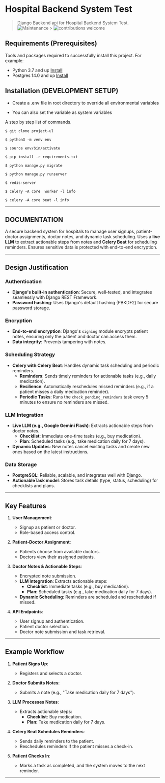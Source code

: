 # Hospital Backend System Test

> Django Backend api for Hospital Backend System Test.
> ![Maintenance](https://img.shields.io/badge/Maintained%3F-yes-green.svg) > ![contributions welcome](https://img.shields.io/badge/contributions-welcome-brightgreen.svg?style=flat)

## Requirements (Prerequisites)

Tools and packages required to successfully install this project.
For example:

- Python 3.7 and up [Install](https://python.org)
- Postgres 14.0 and up [Install](https://postgres.com/)

## Installation (DEVELOPMENT SETUP)

- Create a .env file in root directory to override all environmental variables

- You can also set the variable as system variables

A step by step list of commands.

`$ git clone project-ul`

`$ python3 -m venv env`

`$ source env/bin/activate`

`$ pip install -r requirements.txt`

`$ python manage.py migrate`

`$ python manage.py runserver`

`$ redis-server`

`$ celery -A core  worker -l info`

`$ celery -A core beat -l info`

---

## DOCUMENTATION

A secure backend system for hospitals to manage user signups, patient-doctor assignments, doctor notes, and dynamic task scheduling. Uses a **live LLM** to extract actionable steps from notes and **Celery Beat** for scheduling reminders. Ensures sensitive data is protected with end-to-end encryption.

---

## Design Justification

### **Authentication**

- **Django's built-in authentication**: Secure, well-tested, and integrates seamlessly with Django REST Framework.
- **Password hashing**: Uses Django's default hashing (PBKDF2) for secure password storage.

### **Encryption**

- **End-to-end encryption**: Django's `signing` module encrypts patient notes, ensuring only the patient and doctor can access them.
- **Data integrity**: Prevents tampering with notes.

### **Scheduling Strategy**

- **Celery with Celery Beat**: Handles dynamic task scheduling and periodic reminders.
  - **Reminders**: Sends timely reminders for actionable tasks (e.g., daily medication).
  - **Resilience**: Automatically reschedules missed reminders (e.g., if a patient misses a daily medication reminder).
  - **Periodic Tasks**: Runs the `check_pending_reminders` task every 5 minutes to ensure no reminders are missed.

### **LLM Integration**

- **Live LLM (e.g., Google Gemini Flash)**: Extracts actionable steps from doctor notes.
  - **Checklist**: Immediate one-time tasks (e.g., buy medication).
  - **Plan**: Scheduled tasks (e.g., take medication daily for 7 days).
- **Dynamic Updates**: New notes cancel existing tasks and create new ones based on the latest instructions.

### **Data Storage**

- **PostgreSQL**: Reliable, scalable, and integrates well with Django.
- **ActionableTask model**: Stores task details (type, status, scheduling) for checklists and plans.

---

## Key Features

1. **User Management**:

   - Signup as patient or doctor.
   - Role-based access control.

2. **Patient-Doctor Assignment**:

   - Patients choose from available doctors.
   - Doctors view their assigned patients.

3. **Doctor Notes & Actionable Steps**:

   - Encrypted note submission.
   - **LLM Integration**: Extracts actionable steps:
     - **Checklist**: Immediate tasks (e.g., buy medication).
     - **Plan**: Scheduled tasks (e.g., take medication daily for 7 days).
   - **Dynamic Scheduling**: Reminders are scheduled and rescheduled if missed.

4. **API Endpoints**:
   - User signup and authentication.
   - Patient doctor selection.
   - Doctor note submission and task retrieval.

---

## Example Workflow

1. **Patient Signs Up**:

   - Registers and selects a doctor.

2. **Doctor Submits Notes**:

   - Submits a note (e.g., "Take medication daily for 7 days").

3. **LLM Processes Notes**:

   - Extracts actionable steps:
     - **Checklist**: Buy medication.
     - **Plan**: Take medication daily for 7 days.

4. **Celery Beat Schedules Reminders**:

   - Sends daily reminders to the patient.
   - Reschedules reminders if the patient misses a check-in.

5. **Patient Checks In**:
   - Marks a task as completed, and the system moves to the next reminder.

---
